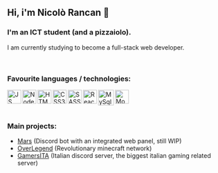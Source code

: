 ## Hi, i'm Nicolò Rancan 👋
### I'm an ICT student (and a pizzaiolo).
I am currently studying to become a full-stack web developer.

<br/>

### Favourite languages / technologies:

<img align="left" alt="JS" height="32px" src="https://upload.wikimedia.org/wikipedia/commons/thumb/9/99/Unofficial_JavaScript_logo_2.svg/768px-Unofficial_JavaScript_logo_2.svg.png" />
<img align="left" alt="Node.js" height="32px" src="https://upload.wikimedia.org/wikipedia/commons/thumb/d/d9/Node.js_logo.svg/1280px-Node.js_logo.svg.png" />
<img align="left" alt="HTML" height="32px" src="https://upload.wikimedia.org/wikipedia/commons/thumb/6/61/HTML5_logo_and_wordmark.svg/1200px-HTML5_logo_and_wordmark.svg.png" />
<img align="left" alt="CSS3" height="32px" src="https://upload.wikimedia.org/wikipedia/commons/thumb/d/d5/CSS3_logo_and_wordmark.svg/1200px-CSS3_logo_and_wordmark.svg.png" />
<img align="left" alt="SASS" height="32px" src="https://sass-lang.com/assets/img/logos/logo-b6e1ef6e.svg" />
<img align="left" alt="React" height="32px" src="https://miro.medium.com/max/500/1*cPh7ujRIfcHAy4kW2ADGOw.png" />
<img align="left" alt="MySql" height="36px" src="https://cdn.worldvectorlogo.com/logos/mysql.svg" />
<img align="left" alt="MongoDB" height="32px" src="https://infinapps.com/wp-content/uploads/2018/10/mongodb-logo.png" />

<br/>
<br/>
<br/>

### Main projects:

- [Mars][mars] (Discord bot with an integrated web panel, still WIP)
- [OverLegend][ol] (Revolutionary minecraft network)
- [GamersITA][gita] (Italian discord server, the biggest italian gaming related server)

<br />
<br />

[mars]: https://github.com/nicolo-rancan/mars
[ol]: https://github.com/nicolo-rancan/OverLegend
[gita]: https://github.com/nicolo-rancan/gamersita-old

